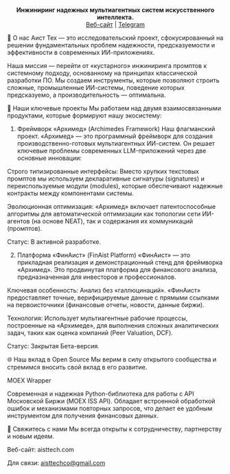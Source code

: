 

<p align="center">
<strong>Инжиниринг надежных мультиагентных систем искусственного интеллекта.</strong>
<br />
<a href="https://aisttech.com/">Веб-сайт</a> | <a href="https://t.me/aisttech">Telegram</a>
</p>

👋 О нас
Аист Тех — это исследовательский проект, сфокусированный на решении фундаментальных проблем надежности, предсказуемости и эффективности в современных ИИ-приложениях.

Наша миссия — перейти от «кустарного» инжиниринга промптов к системному подходу, основанному на принципах классической разработки ПО. Мы создаем инструменты, которые позволяют строить сложные, промышленные ИИ-системы, поведение которых предсказуемо, а производительность — оптимальна.

🚀 Наши ключевые проекты
Мы работаем над двумя взаимосвязанными продуктами, которые формируют нашу экосистему:

1. Фреймворк «Архимед» (Archimedes Framework)
Наш флагманский проект. «Архимед» — это программный фреймворк для создания производственно-готовых мультиагентных ИИ-систем. Он решает ключевые проблемы современных LLM-приложений через две основные инновации:

Строго типизированные интерфейсы: Вместо хрупких текстовых промптов мы используем декларативные сигнатуры (signatures) и переиспользуемые модули (modules), которые обеспечивают надежные контракты между компонентами системы.

Эволюционная оптимизация: «Архимед» включает патентоспособные алгоритмы для автоматической оптимизации как топологии сети ИИ-агентов (на основе NEAT), так и содержания их коммуникаций (промптов).

Статус: В активной разработке.

2. Платформа «ФинАист» (FinAist Platform)
«ФинАист» — это прикладная реализация и демонстрационный стенд для фреймворка «Архимед». Это продвинутая платформа для финансового анализа, предназначенная для инвесторов и профессионалов.

Ключевая особенность: Анализ без «галлюцинаций». «ФинАист» предоставляет точные, верифицируемые данные с прямыми ссылками на первоисточники (финансовые отчеты, новости, данные биржи).

Технология: Использует мультиагентные рабочие процессы, построенные на «Архимеде», для выполнения сложных аналитических задач, таких как оценка компаний (Peer Valuation, DCF).

Статус: Закрытая Бета-версия.

🌐 Наш вклад в Open Source
Мы верим в силу открытого сообщества и стремимся вносить свой вклад в его развитие.

MOEX Wrapper

Современная и надежная Python-библиотека для работы с API Московской Биржи (MOEX ISS API). Обладает встроенной обработкой ошибок и механизмами повторных запросов, что делает ее удобным инструментом для получения финансовых данных.

🔗 Свяжитесь с нами
Мы всегда открыты к сотрудничеству, партнерству и новым идеям.

Веб-сайт: aisttech.com

Для связи: aisttechco@gmail.com

